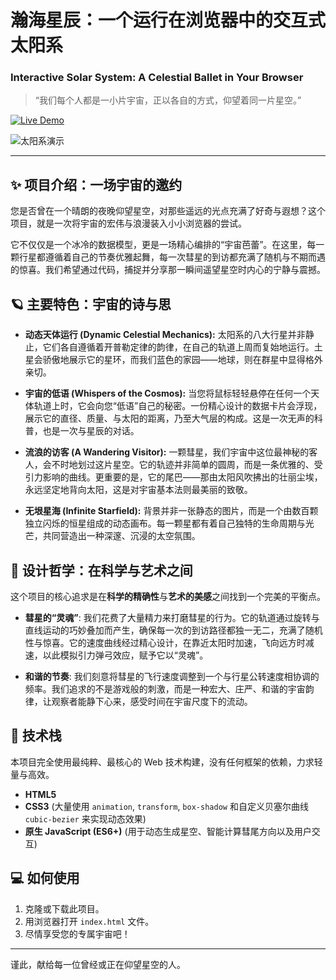 # 瀚海星辰：一个运行在浏览器中的交互式太阳系
### Interactive Solar System: A Celestial Ballet in Your Browser

> “我们每个人都是一小片宇宙，正以各自的方式，仰望着同一片星空。”

[![Live Demo](https://img.shields.io/badge/Live_Demo-在线演示-brightgreen.svg)](https://sun-stars.pages.dev/)

![太阳系演示](https://user-images.githubusercontent.com/10924349/220551139-826a3a4e-03c3-4c92-a169-1c97a5539d48.gif)

---

## ✨ 项目介绍：一场宇宙的邀约

您是否曾在一个晴朗的夜晚仰望星空，对那些遥远的光点充满了好奇与遐想？这个项目，就是一次将宇宙的宏伟与浪漫装入小小浏览器的尝试。

它不仅仅是一个冰冷的数据模型，更是一场精心编排的“宇宙芭蕾”。在这里，每一颗行星都遵循着自己的节奏优雅起舞，每一次彗星的到访都充满了随机与不期而遇的惊喜。我们希望通过代码，捕捉并分享那一瞬间遥望星空时内心的宁静与震撼。

## 🪐 主要特色：宇宙的诗与思

*   **动态天体运行 (Dynamic Celestial Mechanics):** 太阳系的八大行星并非静止，它们各自遵循着开普勒定律的韵律，在自己的轨道上周而复始地运行。土星会骄傲地展示它的星环，而我们蓝色的家园——地球，则在群星中显得格外亲切。

*   **宇宙的低语 (Whispers of the Cosmos):** 当您将鼠标轻轻悬停在任何一个天体轨道上时，它会向您“低语”自己的秘密。一份精心设计的数据卡片会浮现，展示它的直径、质量、与太阳的距离，乃至大气层的构成。这是一次无声的科普，也是一次与星辰的对话。

*   **流浪的访客 (A Wandering Visitor):** 一颗彗星，我们宇宙中这位最神秘的客人，会不时地划过这片星空。它的轨迹并非简单的圆周，而是一条优雅的、受引力影响的曲线。更重要的是，它的尾巴——那由太阳风吹拂出的壮丽尘埃，永远坚定地背向太阳，这是对宇宙基本法则最美丽的致敬。

*   **无垠星海 (Infinite Starfield):** 背景并非一张静态的图片，而是一个由数百颗独立闪烁的恒星组成的动态画布。每一颗星都有着自己独特的生命周期与光芒，共同营造出一种深邃、沉浸的太空氛围。

## 🎨 设计哲学：在科学与艺术之间

这个项目的核心追求是在**科学的精确性**与**艺术的美感**之间找到一个完美的平衡点。

*   **彗星的“灵魂”**: 我们花费了大量精力来打磨彗星的行为。它的轨道通过旋转与直线运动的巧妙叠加而产生，确保每一次的到访路径都独一无二，充满了随机性与惊喜。它的速度曲线经过精心设计，在靠近太阳时加速，飞向远方时减速，以此模拟引力弹弓效应，赋予它以“灵魂”。

*   **和谐的节奏**: 我们刻意将彗星的飞行速度调整到一个与行星公转速度相协调的频率。我们追求的不是游戏般的刺激，而是一种宏大、庄严、和谐的宇宙韵律，让观察者能静下心来，感受时间在宇宙尺度下的流动。

## 🚀 技术栈

本项目完全使用最纯粹、最核心的 Web 技术构建，没有任何框架的依赖，力求轻量与高效。

*   **HTML5**
*   **CSS3** (大量使用 `animation`, `transform`, `box-shadow` 和自定义贝塞尔曲线 `cubic-bezier` 来实现动态效果)
*   **原生 JavaScript (ES6+)** (用于动态生成星空、智能计算彗尾方向以及用户交互)

## 💻 如何使用

1.  克隆或下载此项目。
2.  用浏览器打开 `index.html` 文件。
3.  尽情享受您的专属宇宙吧！

---

谨此，献给每一位曾经或正在仰望星空的人。
